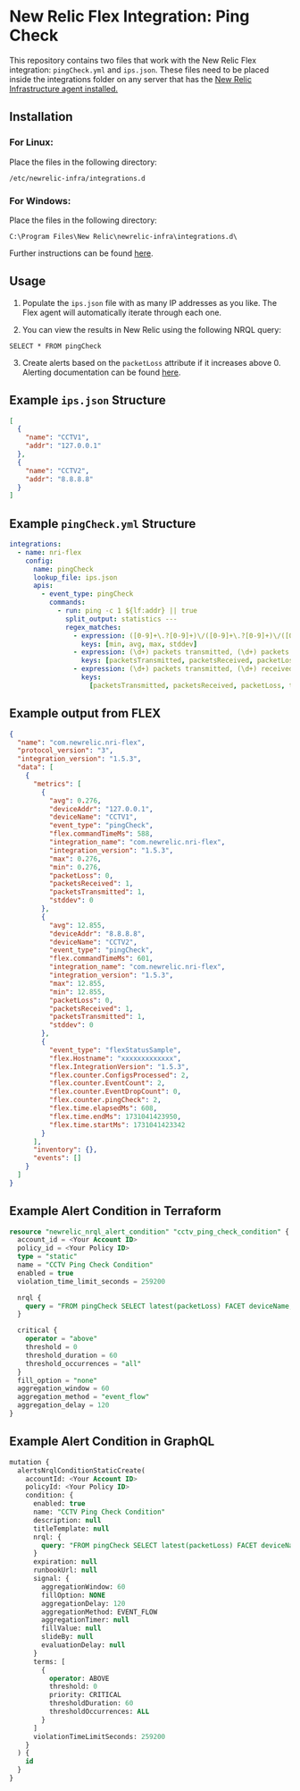 # New Relic Flex Integration: Ping Check

This repository contains two files that work with the New Relic Flex integration: `pingCheck.yml` and `ips.json`. These files need to be placed inside the integrations folder on any server that has the [New Relic Infrastructure agent installed.](https://docs.newrelic.com/docs/infrastructure/introduction-infra-monitoring/)

## Installation

### For Linux:

Place the files in the following directory:

```
/etc/newrelic-infra/integrations.d
```

### For Windows:

Place the files in the following directory:

```
C:\Program Files\New Relic\newrelic-infra\integrations.d\
```

Further instructions can be found [here](https://docs.newrelic.com/docs/infrastructure/host-integrations/host-integrations-list/flex-integration-tool-build-your-own-integration/#installation).

## Usage

1. Populate the `ips.json` file with as many IP addresses as you like. The Flex agent will automatically iterate through each one.

2. You can view the results in New Relic using the following NRQL query:

```
SELECT * FROM pingCheck
```

3. Create alerts based on the `packetLoss` attribute if it increases above 0. Alerting documentation can be found [here](https://docs.newrelic.com/docs/alerts/overview/).

## Example `ips.json` Structure

```json
[
  {
    "name": "CCTV1",
    "addr": "127.0.0.1"
  },
  {
    "name": "CCTV2",
    "addr": "8.8.8.8"
  }
]
```

## Example `pingCheck.yml` Structure

```yaml
integrations:
  - name: nri-flex
    config:
      name: pingCheck
      lookup_file: ips.json
      apis:
        - event_type: pingCheck
          commands:
            - run: ping -c 1 ${lf:addr} || true
              split_output: statistics ---
              regex_matches:
                - expression: ([0-9]+\.?[0-9]+)\/([0-9]+\.?[0-9]+)\/([0-9]+\.?[0-9]+)\/([0-9]+\.?[0-9]+)
                  keys: [min, avg, max, stddev]
                - expression: (\d+) packets transmitted, (\d+) packets received, (\S+)% packet loss
                  keys: [packetsTransmitted, packetsReceived, packetLoss]
                - expression: (\d+) packets transmitted, (\d+) received, (\d+)% packet loss, time (\d+)
                  keys:
                    [packetsTransmitted, packetsReceived, packetLoss, timeMs]
```

## Example output from FLEX

```json
{
  "name": "com.newrelic.nri-flex",
  "protocol_version": "3",
  "integration_version": "1.5.3",
  "data": [
    {
      "metrics": [
        {
          "avg": 0.276,
          "deviceAddr": "127.0.0.1",
          "deviceName": "CCTV1",
          "event_type": "pingCheck",
          "flex.commandTimeMs": 588,
          "integration_name": "com.newrelic.nri-flex",
          "integration_version": "1.5.3",
          "max": 0.276,
          "min": 0.276,
          "packetLoss": 0,
          "packetsReceived": 1,
          "packetsTransmitted": 1,
          "stddev": 0
        },
        {
          "avg": 12.855,
          "deviceAddr": "8.8.8.8",
          "deviceName": "CCTV2",
          "event_type": "pingCheck",
          "flex.commandTimeMs": 601,
          "integration_name": "com.newrelic.nri-flex",
          "integration_version": "1.5.3",
          "max": 12.855,
          "min": 12.855,
          "packetLoss": 0,
          "packetsReceived": 1,
          "packetsTransmitted": 1,
          "stddev": 0
        },
        {
          "event_type": "flexStatusSample",
          "flex.Hostname": "xxxxxxxxxxxxx",
          "flex.IntegrationVersion": "1.5.3",
          "flex.counter.ConfigsProcessed": 2,
          "flex.counter.EventCount": 2,
          "flex.counter.EventDropCount": 0,
          "flex.counter.pingCheck": 2,
          "flex.time.elapsedMs": 608,
          "flex.time.endMs": 1731041423950,
          "flex.time.startMs": 1731041423342
        }
      ],
      "inventory": {},
      "events": []
    }
  ]
}
```

## Example Alert Condition in Terraform

```sql
resource "newrelic_nrql_alert_condition" "cctv_ping_check_condition" {
  account_id = <Your Account ID>
  policy_id = <Your Policy ID>
  type = "static"
  name = "CCTV Ping Check Condition"
  enabled = true
  violation_time_limit_seconds = 259200

  nrql {
    query = "FROM pingCheck SELECT latest(packetLoss) FACET deviceName, deviceAddr "
  }

  critical {
    operator = "above"
    threshold = 0
    threshold_duration = 60
    threshold_occurrences = "all"
  }
  fill_option = "none"
  aggregation_window = 60
  aggregation_method = "event_flow"
  aggregation_delay = 120
}


```

## Example Alert Condition in GraphQL

```sql
mutation {
  alertsNrqlConditionStaticCreate(
    accountId: <Your Account ID>
    policyId: <Your Policy ID>
    condition: {
      enabled: true
      name: "CCTV Ping Check Condition"
      description: null
      titleTemplate: null
      nrql: {
        query: "FROM pingCheck SELECT latest(packetLoss) FACET deviceName, deviceAddr "
      }
      expiration: null
      runbookUrl: null
      signal: {
        aggregationWindow: 60
        fillOption: NONE
        aggregationDelay: 120
        aggregationMethod: EVENT_FLOW
        aggregationTimer: null
        fillValue: null
        slideBy: null
        evaluationDelay: null
      }
      terms: [
        {
          operator: ABOVE
          threshold: 0
          priority: CRITICAL
          thresholdDuration: 60
          thresholdOccurrences: ALL
        }
      ]
      violationTimeLimitSeconds: 259200
    }
  ) {
    id
  }
}
```
